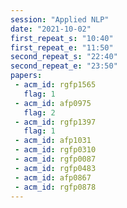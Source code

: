 ```yaml
---
session: "Applied NLP"
date: "2021-10-02" 
first_repeat_s: "10:40" 
first_repeat_e: "11:50" 
second_repeat_s: "22:40" 
second_repeat_e: "23:50" 
papers:
 - acm_id: rgfp1565
   flag: 1
 - acm_id: afp0975
   flag: 2
 - acm_id: rgfp1397
   flag: 1
 - acm_id: afp1031
 - acm_id: rgfp0310
 - acm_id: rgfp0087
 - acm_id: rgfp0483
 - acm_id: afp0867
 - acm_id: rgfp0878
---
```

